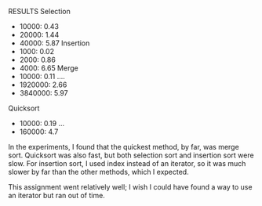 RESULTS
Selection
-  10000: 0.43
-  20000: 1.44
-  40000: 5.87
Insertion
-  1000: 0.02
-  2000: 0.86
-  4000: 6.65
Merge
-  10000: 0.11
....
-  1920000: 2.66
-  3840000: 5.97

Quicksort
-  10000: 0.19
...
-  160000: 4.7

In the experiments, I found that the quickest method, by far, was merge sort. Quicksort was also fast, but both selection sort and insertion sort were slow. For insertion sort, I used index instead of an iterator, so it was much slower by far than the other methods, which I expected.

This assignment went relatively well; I wish I could have found a way to use an iterator but ran out of time.